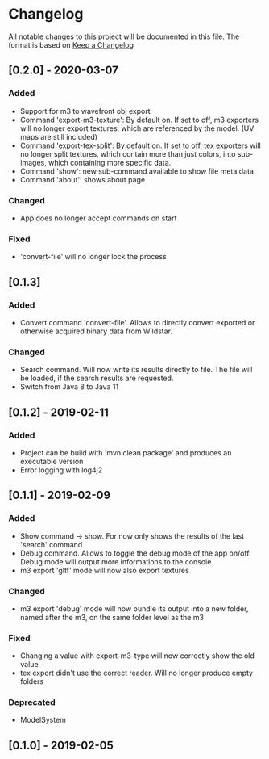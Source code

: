 # Changelog
All notable changes to this project will be documented in this file.
The format is based on [Keep a Changelog](https://keepachangelog.com)

## [0.2.0] -  2020-03-07
### Added
- Support for m3 to wavefront obj export
- Command 'export-m3-texture': By default on. If set to off, m3 exporters will no longer export textures, which are referenced by the model. (UV maps are still included)
- Command 'export-tex-split': By default on. If set to off, tex exporters will no longer split textures, which contain more than just colors, into sub-images, which containing more specific data.
- Command 'show': new sub-command available to show file meta data
- Command 'about': shows about page


### Changed
- App does no longer accept commands on start

### Fixed
- 'convert-file' will no longer lock the process

## [0.1.3]
### Added
- Convert command 'convert-file'. Allows to directly convert exported or otherwise acquired binary data from Wildstar.

### Changed
- Search command. Will now write its results directly to file. The file will be loaded, if the search results are requested.
- Switch from Java 8 to Java 11

## [0.1.2] - 2019-02-11
### Added
- Project can be build with 'mvn clean package' and produces an executable version
- Error logging with log4j2

## [0.1.1] - 2019-02-09
### Added
- Show command -> show. For now only shows the results of the last 'search' command
- Debug command. Allows to toggle the debug mode of the app on/off. Debug mode will output more informations to the console
- m3 export 'gltf' mode will now also export textures

### Changed 
- m3 export 'debug' mode will now bundle its output into a new folder, named after the m3, on the same folder level as the m3

### Fixed 
- Changing a value with export-m3-type will now correctly show the old value
- tex export didn't use the correct reader. Will no longer produce empty folders

### Deprecated 
- ModelSystem

## [0.1.0] - 2019-02-05
